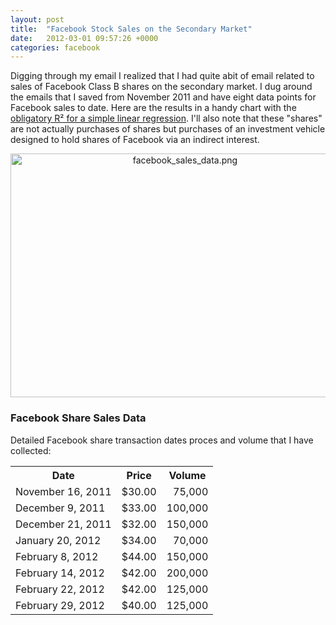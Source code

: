 ```yaml
---
layout: post
title:  "Facebook Stock Sales on the Secondary Market"
date:   2012-03-01 09:57:26 +0000
categories: facebook
---
```

Digging through my email I realized that I had quite abit of email related to sales of Facebook Class B shares on the secondary market.  I dug around the emails that I saved from November 2011 and have eight data points for Facebook sales to date.  Here are the results in a handy chart with the [obligatory R&sup2; for a simple linear regression](http://www.kazabyte.com/2012/02/97-failures-is-the-key-to-success.html).  I'll also note that these "shares" are not actually purchases of shares but purchases of an investment vehicle designed to hold shares of Facebook via an indirect interest.

<img alt="facebook_sales_data.png" src="{{ site.url }}{{ site.baseurl }}/assets/images/facebook_sales_data.png" width="543" height="390" class="mt-image-center" style="text-align: center; display: block; margin: 0 auto 20px;" />

### **Facebook Share Sales Data**

Detailed Facebook share transaction dates proces and volume that I have collected:

<table class="gridtable">
	<tr>
		<th>Date</th><th>Price</th><th>Volume</th>
	</tr>
	<tr>
		<td>November 16, 2011</td><td>$30.00</td><td align="right">75,000</td>
	</tr>
	<tr>
		<td>December 9, 2011</td><td>$33.00</td><td align="right">100,000</td>
	</tr>
	<tr>
		<td>December 21, 2011</td><td>$32.00</td><td align="right">150,000</td>
	</tr>
	<tr>
		<td>January 20, 2012</td><td>$34.00</td><td align="right">70,000</td>
	</tr>
	<tr>
		<td>February 8, 2012</td><td>$44.00</td><td align="right">150,000</td>
	</tr>
	<tr>
		<td>February 14, 2012</td><td>$42.00</td><td align="right">200,000</td>
	</tr>
	<tr>
		<td>February 22, 2012</td><td>$42.00</td><td align="right">125,000</td>
	</tr>
	<tr>
		<td>February 29, 2012</td><td>$40.00</td><td align="right">125,000</td>
	</tr>
</table>